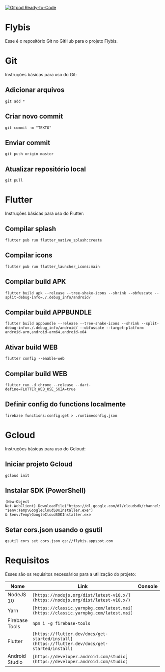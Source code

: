[![Gitpod Ready-to-Code](https://img.shields.io/badge/Gitpod-Ready--to--Code-blue?logo=gitpod)](https://gitpod.io/#https://github.com/WolfTheZelda/Flybis) 

# Flybis

Esse é o repositório Git no GitHub para o projeto Flybis.

# Git

Instruções básicas para uso do Git:

## Adicionar arquivos

    git add *

## Criar novo commit

    git commit -m "TEXTO"

## Enviar commit

    git push origin master

## Atualizar repositório local

    git pull

# Flutter

Instruções básicas para uso do Flutter:

## Compilar splash

    flutter pub run flutter_native_splash:create

## Compilar icons

    flutter pub run flutter_launcher_icons:main

## Compilar build APK

    flutter build apk --release --tree-shake-icons --shrink --obfuscate --split-debug-info=./.debug_info/android/

## Compilar build APPBUNDLE

    flutter build appbundle --release --tree-shake-icons --shrink --split-debug-info=./.debug_info/android/ --obfuscate --target-platform android-arm,android-arm64,android-x64

## Ativar build WEB

    flutter config --enable-web

## Compilar build WEB

    flutter run -d chrome --release --dart-define=FLUTTER_WEB_USE_SKIA=true

## Definir config do functions localmente

    firebase functions:config:get > .runtimeconfig.json

# Gcloud

Instruções básicas para uso do Gcloud:

## Iniciar projeto Gcloud

    gcloud init

## Instalar SDK (PowerShell)

    (New-Object Net.WebClient).DownloadFile("https://dl.google.com/dl/cloudsdk/channels/rapid/GoogleCloudSDKInstaller.exe", "$env:Temp\GoogleCloudSDKInstaller.exe")
    & $env:Temp\GoogleCloudSDKInstaller.exe

## Setar cors.json usando o gsutil

    gsutil cors set cors.json gs://flybis.appspot.com

# Requisitos

Esses são os requisitos necessários para a utilização do projeto:

|Nome|Link|Console|
|----------------|-------------------------------|-----------------------------|
|NodeJS 10|`[https://nodejs.org/dist/latest-v10.x/](https://nodejs.org/dist/latest-v10.x/)`||
|Yarn|`[https://classic.yarnpkg.com/latest.msi](https://classic.yarnpkg.com/latest.msi)`||
|Firebase Tools|`npm i -g firebase-tools`||
|Flutter|`[https://flutter.dev/docs/get-started/install](https://flutter.dev/docs/get-started/install)`||
|Android Studio|`[https://developer.android.com/studio](https://developer.android.com/studio)`||